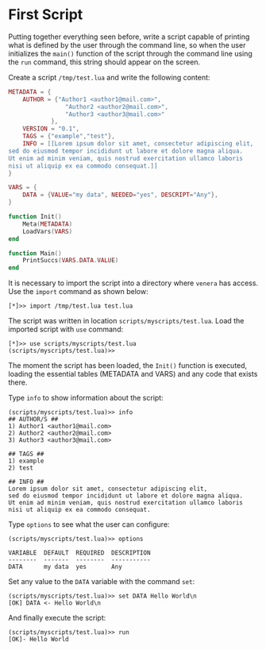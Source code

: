 # First Script

Putting together everything seen before, write a script capable of printing what is defined by the user through the command line, so when the user initializes the `main()` function of the script through the command line using the `run` command, this string should appear on the screen.

Create a script `/tmp/test.lua` and write the following content:

```lua
METADATA = {
    AUTHOR = {"Author1 <author1@mail.com>",
                "Author2 <author2@mail.com>",
                "Author3 <author3@mail.com>"
            },
    VERSION = "0.1",
    TAGS = {"example","test"},
    INFO = [[Lorem ipsum dolor sit amet, consectetur adipiscing elit,
sed do eiusmod tempor incididunt ut labore et dolore magna aliqua.
Ut enim ad minim veniam, quis nostrud exercitation ullamco laboris
nisi ut aliquip ex ea commodo consequat.]]
}

VARS = {
    DATA = {VALUE="my data", NEEDED="yes", DESCRIPT="Any"},
}

function Init()
    Meta(METADATA)
    LoadVars(VARS)
end

function Main()
    PrintSuccs(VARS.DATA.VALUE)
end
```

It is necessary to import the script into a directory where `venera` has access. Use the `import` command as shown below:

```
[*]>> import /tmp/test.lua test.lua
```

The script was written in location `scripts/myscripts/test.lua`. Load the imported script with `use` command:

```
[*]>> use scripts/myscripts/test.lua
(scripts/myscripts/test.lua)>> 
```

The moment the script has been loaded, the `Init()` function is executed, loading the essential tables (METADATA and VARS) and any code that exists there.

Type `info` to show information about the script:

```
(scripts/myscripts/test.lua)>> info
## AUTHOR/S ##
1) Author1 <author1@mail.com>
2) Author2 <author2@mail.com>
3) Author3 <author3@mail.com>

## TAGS ##
1) example
2) test

## INFO ##
Lorem ipsum dolor sit amet, consectetur adipiscing elit,
sed do eiusmod tempor incididunt ut labore et dolore magna aliqua.
Ut enim ad minim veniam, quis nostrud exercitation ullamco laboris
nisi ut aliquip ex ea commodo consequat.
```

Type `options` to see what the user can configure: 

```
(scripts/myscripts/test.lua)>> options

VARIABLE  DEFAULT  REQUIRED  DESCRIPTION
--------  -------  --------  -----------
DATA      my data  yes       Any
```

Set any value to the `DATA` variable with the command `set`:

```
(scripts/myscripts/test.lua)>> set DATA Hello World\n
[OK] DATA <- Hello World\n
```

And finally execute the script:

```
(scripts/myscripts/test.lua)>> run
[OK]- Hello World
```